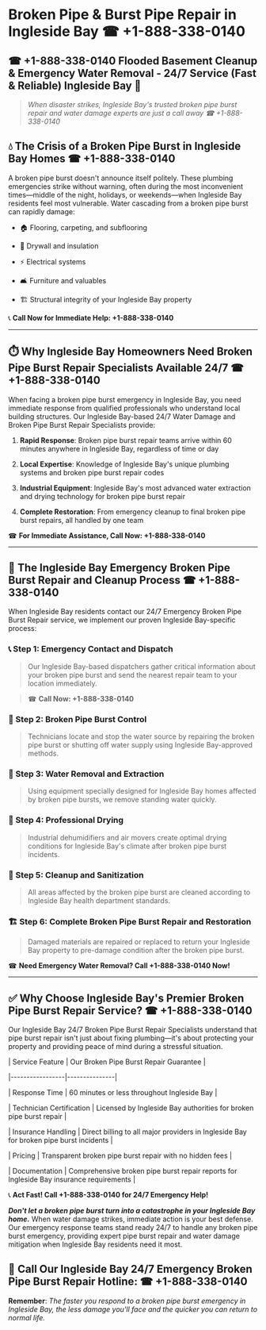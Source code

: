 # Broken Pipe & Burst Pipe Repair in Ingleside Bay ☎ +1-888-338-0140  
## ☎ +1-888-338-0140 Flooded Basement Cleanup & Emergency Water Removal - 24/7 Service (Fast & Reliable) Ingleside Bay 🚨  

> *When disaster strikes, Ingleside Bay's trusted broken pipe burst repair and water damage experts are just a call away ☎ +1-888-338-0140*  

## 💧 The Crisis of a Broken Pipe Burst in Ingleside Bay Homes ☎ +1-888-338-0140  

A broken pipe burst doesn't announce itself politely. These plumbing emergencies strike without warning, often during the most inconvenient times—middle of the night, holidays, or weekends—when Ingleside Bay residents feel most vulnerable. Water cascading from a broken pipe burst can rapidly damage:  

* 🏠 Flooring, carpeting, and subflooring  
* 🧱 Drywall and insulation  
* ⚡ Electrical systems  
* 🛋️ Furniture and valuables  
* 🏗️ Structural integrity of your Ingleside Bay property  

📞 **Call Now for Immediate Help: +1-888-338-0140**  

---  

## ⏱️ Why Ingleside Bay Homeowners Need Broken Pipe Burst Repair Specialists Available 24/7 ☎ +1-888-338-0140  

When facing a broken pipe burst emergency in Ingleside Bay, you need immediate response from qualified professionals who understand local building structures. Our Ingleside Bay-based 24/7 Water Damage and Broken Pipe Burst Repair Specialists provide:  

1. **Rapid Response**: Broken pipe burst repair teams arrive within 60 minutes anywhere in Ingleside Bay, regardless of time or day  
2. **Local Expertise**: Knowledge of Ingleside Bay's unique plumbing systems and broken pipe burst repair codes  
3. **Industrial Equipment**: Ingleside Bay's most advanced water extraction and drying technology for broken pipe burst repair  
4. **Complete Restoration**: From emergency cleanup to final broken pipe burst repairs, all handled by one team  

☎ **For Immediate Assistance, Call Now: +1-888-338-0140**  

---  

## 🔧 The Ingleside Bay Emergency Broken Pipe Burst Repair and Cleanup Process ☎ +1-888-338-0140  

When Ingleside Bay residents contact our 24/7 Emergency Broken Pipe Burst Repair service, we implement our proven Ingleside Bay-specific process:  

### 📞 Step 1: Emergency Contact and Dispatch  
> Our Ingleside Bay-based dispatchers gather critical information about your broken pipe burst and send the nearest repair team to your location immediately.  
> ☎ **Call Now: +1-888-338-0140**  

### 🚿 Step 2: Broken Pipe Burst Control  
> Technicians locate and stop the water source by repairing the broken pipe burst or shutting off water supply using Ingleside Bay-approved methods.  

### 🌊 Step 3: Water Removal and Extraction  
> Using equipment specially designed for Ingleside Bay homes affected by broken pipe bursts, we remove standing water quickly.  

### 💨 Step 4: Professional Drying  
> Industrial dehumidifiers and air movers create optimal drying conditions for Ingleside Bay's climate after broken pipe burst incidents.  

### 🧼 Step 5: Cleanup and Sanitization  
> All areas affected by the broken pipe burst are cleaned according to Ingleside Bay health department standards.  

### 🏗️ Step 6: Complete Broken Pipe Burst Repair and Restoration  
> Damaged materials are repaired or replaced to return your Ingleside Bay property to pre-damage condition after the broken pipe burst.  

☎ **Need Emergency Water Removal? Call +1-888-338-0140 Now!**  

---  

## ✅ Why Choose Ingleside Bay's Premier Broken Pipe Burst Repair Service? ☎ +1-888-338-0140  

Our Ingleside Bay 24/7 Broken Pipe Burst Repair Specialists understand that pipe burst repair isn't just about fixing plumbing—it's about protecting your property and providing peace of mind during a stressful situation.  

| Service Feature | Our Broken Pipe Burst Repair Guarantee |  
|-----------------|---------------|  
| Response Time | 60 minutes or less throughout Ingleside Bay |  
| Technician Certification | Licensed by Ingleside Bay authorities for broken pipe burst repair |  
| Insurance Handling | Direct billing to all major providers in Ingleside Bay for broken pipe burst incidents |  
| Pricing | Transparent broken pipe burst repair with no hidden fees |  
| Documentation | Comprehensive broken pipe burst repair reports for Ingleside Bay insurance requirements |  

📞 **Act Fast! Call +1-888-338-0140 for 24/7 Emergency Help!**  

***Don't let a broken pipe burst turn into a catastrophe in your Ingleside Bay home.*** When water damage strikes, immediate action is your best defense. Our emergency response teams stand ready 24/7 to handle any broken pipe burst emergency, providing expert pipe burst repair and water damage mitigation when Ingleside Bay residents need it most.  

## 📱 Call Our Ingleside Bay 24/7 Emergency Broken Pipe Burst Repair Hotline: ☎ +1-888-338-0140  

**Remember**: *The faster you respond to a broken pipe burst emergency in Ingleside Bay, the less damage you'll face and the quicker you can return to normal life.*